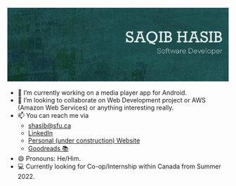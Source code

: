[![Hi! I'm Saqib Hasib](https://raw.githubusercontent.com/saqibhasib/saqibhasib/master/img/readme.jpg)](https://www.linkedin.com/in/saqibhasib/)

- 🔭 I’m currently working on a media player app for Android.
- 👯 I’m looking to collaborate on Web Development project or AWS (Amazon Web Services) or anything interesting really.
- 📫 You can reach me via 
    * shasib@sfu.ca
    * [LinkedIn](https://www.linkedin.com/in/saqibhasib/)
    * [Personal (under construction) Website](https://saqibhasib.me/)
    * [Goodreads 📚](https://www.goodreads.com/user/show/13451513-saqib-hasib)
- 😄 Pronouns: He/Him.
- 💻 Currently looking for Co-op/Internship within Canada from Summer 2022.
<!--

- 🌱 I’m currently learning ReactJs and Data Analysis using Python.

- 🤔 I’m looking for help with ...
- 💬 Ask me about ...

- 
-->
